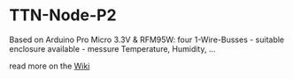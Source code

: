 # TTN-Node-P2
Based on Arduino Pro Micro 3.3V & RFM95W:  four 1-Wire-Busses - suitable enclosure available - messure Temperature, Humidity, ...

read more on the [Wiki](https://github.com/jossiTech/TTN-Node-P2/wiki)

